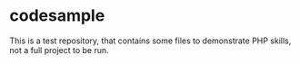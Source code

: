 # codesample


This is a test repository, that contains some files to demonstrate PHP skills, not a full project to be run.